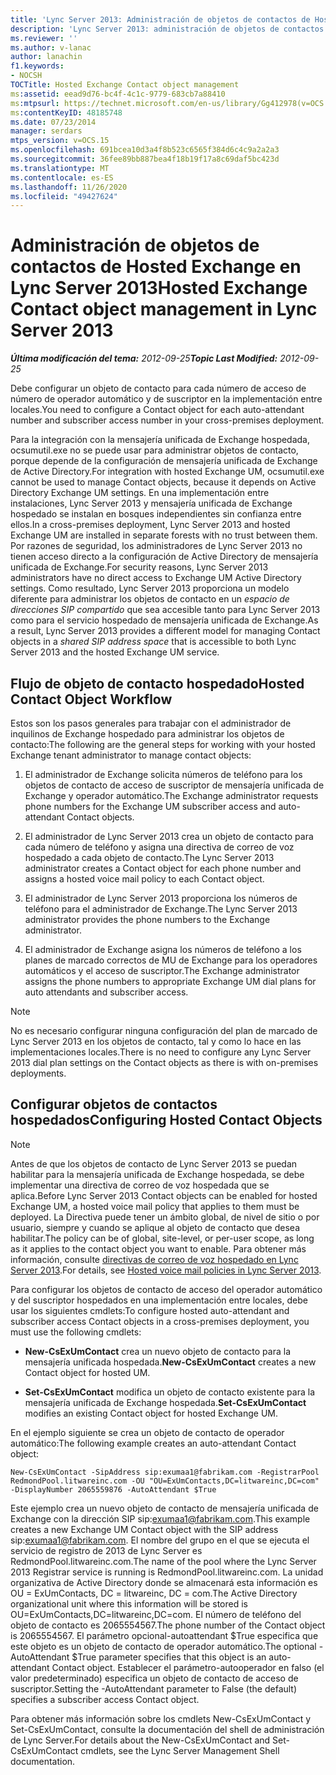 ```yaml
---
title: 'Lync Server 2013: Administración de objetos de contactos de Hosted Exchange'
description: 'Lync Server 2013: administración de objetos de contactos hospedada de Exchange.'
ms.reviewer: ''
ms.author: v-lanac
author: lanachin
f1.keywords:
- NOCSH
TOCTitle: Hosted Exchange Contact object management
ms:assetid: eead9d76-bc4f-4c1c-9779-683cb7a88410
ms:mtpsurl: https://technet.microsoft.com/en-us/library/Gg412978(v=OCS.15)
ms:contentKeyID: 48185748
ms.date: 07/23/2014
manager: serdars
mtps_version: v=OCS.15
ms.openlocfilehash: 691bcea10d3a4f8b523c6565f384d6c4c9a2a2a3
ms.sourcegitcommit: 36fee89bb887bea4f18b19f17a8c69daf5bc423d
ms.translationtype: MT
ms.contentlocale: es-ES
ms.lasthandoff: 11/26/2020
ms.locfileid: "49427624"
---
```

# <a name="hosted-exchange-contact-object-management-in-lync-server-2013"></a><span data-ttu-id="7e7be-103">Administración de objetos de contactos de Hosted Exchange en Lync Server 2013</span><span class="sxs-lookup"><span data-stu-id="7e7be-103">Hosted Exchange Contact object management in Lync Server 2013</span></span>

<div data-xmlns="http://www.w3.org/1999/xhtml">

<div class="topic" data-xmlns="http://www.w3.org/1999/xhtml" data-msxsl="urn:schemas-microsoft-com:xslt" data-cs="https://msdn.microsoft.com/">

<div data-asp="https://msdn2.microsoft.com/asp">



</div>

<div id="mainSection">

<div id="mainBody"><span data-ttu-id="7e7be-104">

<span> </span></span><span class="sxs-lookup"><span data-stu-id="7e7be-104">

<span> </span></span></span>

<span data-ttu-id="7e7be-105">_**Última modificación del tema:** 2012-09-25_</span><span class="sxs-lookup"><span data-stu-id="7e7be-105">_**Topic Last Modified:** 2012-09-25_</span></span>

<span data-ttu-id="7e7be-106">Debe configurar un objeto de contacto para cada número de acceso de número de operador automático y de suscriptor en la implementación entre locales.</span><span class="sxs-lookup"><span data-stu-id="7e7be-106">You need to configure a Contact object for each auto-attendant number and subscriber access number in your cross-premises deployment.</span></span>

<span data-ttu-id="7e7be-107">Para la integración con la mensajería unificada de Exchange hospedada, ocsumutil.exe no se puede usar para administrar objetos de contacto, porque depende de la configuración de mensajería unificada de Exchange de Active Directory.</span><span class="sxs-lookup"><span data-stu-id="7e7be-107">For integration with hosted Exchange UM, ocsumutil.exe cannot be used to manage Contact objects, because it depends on Active Directory Exchange UM settings.</span></span> <span data-ttu-id="7e7be-108">En una implementación entre instalaciones, Lync Server 2013 y mensajería unificada de Exchange hospedado se instalan en bosques independientes sin confianza entre ellos.</span><span class="sxs-lookup"><span data-stu-id="7e7be-108">In a cross-premises deployment, Lync Server 2013 and hosted Exchange UM are installed in separate forests with no trust between them.</span></span> <span data-ttu-id="7e7be-109">Por razones de seguridad, los administradores de Lync Server 2013 no tienen acceso directo a la configuración de Active Directory de mensajería unificada de Exchange.</span><span class="sxs-lookup"><span data-stu-id="7e7be-109">For security reasons, Lync Server 2013 administrators have no direct access to Exchange UM Active Directory settings.</span></span> <span data-ttu-id="7e7be-110">Como resultado, Lync Server 2013 proporciona un modelo diferente para administrar los objetos de contacto en un *espacio de direcciones SIP compartido* que sea accesible tanto para Lync Server 2013 como para el servicio hospedado de mensajería unificada de Exchange.</span><span class="sxs-lookup"><span data-stu-id="7e7be-110">As a result, Lync Server 2013 provides a different model for managing Contact objects in a *shared SIP address space* that is accessible to both Lync Server 2013 and the hosted Exchange UM service.</span></span>

<div>

## <a name="hosted-contact-object-workflow"></a><span data-ttu-id="7e7be-111">Flujo de objeto de contacto hospedado</span><span class="sxs-lookup"><span data-stu-id="7e7be-111">Hosted Contact Object Workflow</span></span>

<span data-ttu-id="7e7be-112">Estos son los pasos generales para trabajar con el administrador de inquilinos de Exchange hospedado para administrar los objetos de contacto:</span><span class="sxs-lookup"><span data-stu-id="7e7be-112">The following are the general steps for working with your hosted Exchange tenant administrator to manage contact objects:</span></span>

1.  <span data-ttu-id="7e7be-113">El administrador de Exchange solicita números de teléfono para los objetos de contacto de acceso de suscriptor de mensajería unificada de Exchange y operador automático.</span><span class="sxs-lookup"><span data-stu-id="7e7be-113">The Exchange administrator requests phone numbers for the Exchange UM subscriber access and auto-attendant Contact objects.</span></span>

2.  <span data-ttu-id="7e7be-114">El administrador de Lync Server 2013 crea un objeto de contacto para cada número de teléfono y asigna una directiva de correo de voz hospedado a cada objeto de contacto.</span><span class="sxs-lookup"><span data-stu-id="7e7be-114">The Lync Server 2013 administrator creates a Contact object for each phone number and assigns a hosted voice mail policy to each Contact object.</span></span>

3.  <span data-ttu-id="7e7be-115">El administrador de Lync Server 2013 proporciona los números de teléfono para el administrador de Exchange.</span><span class="sxs-lookup"><span data-stu-id="7e7be-115">The Lync Server 2013 administrator provides the phone numbers to the Exchange administrator.</span></span>

4.  <span data-ttu-id="7e7be-116">El administrador de Exchange asigna los números de teléfono a los planes de marcado correctos de MU de Exchange para los operadores automáticos y el acceso de suscriptor.</span><span class="sxs-lookup"><span data-stu-id="7e7be-116">The Exchange administrator assigns the phone numbers to appropriate Exchange UM dial plans for auto attendants and subscriber access.</span></span>

<div>


> [!NOTE]  
> <span data-ttu-id="7e7be-117">No es necesario configurar ninguna configuración del plan de marcado de Lync Server 2013 en los objetos de contacto, tal y como lo hace en las implementaciones locales.</span><span class="sxs-lookup"><span data-stu-id="7e7be-117">There is no need to configure any Lync Server 2013 dial plan settings on the Contact objects as there is with on-premises deployments.</span></span>



</div>

</div>

<div>

## <a name="configuring-hosted-contact-objects"></a><span data-ttu-id="7e7be-118">Configurar objetos de contactos hospedados</span><span class="sxs-lookup"><span data-stu-id="7e7be-118">Configuring Hosted Contact Objects</span></span>

<div>


> [!NOTE]  
> <span data-ttu-id="7e7be-119">Antes de que los objetos de contacto de Lync Server 2013 se puedan habilitar para la mensajería unificada de Exchange hospedada, se debe implementar una directiva de correo de voz hospedada que se aplica.</span><span class="sxs-lookup"><span data-stu-id="7e7be-119">Before Lync Server 2013 Contact objects can be enabled for hosted Exchange UM, a hosted voice mail policy that applies to them must be deployed.</span></span> <span data-ttu-id="7e7be-120">La Directiva puede tener un ámbito global, de nivel de sitio o por usuario, siempre y cuando se aplique al objeto de contacto que desea habilitar.</span><span class="sxs-lookup"><span data-stu-id="7e7be-120">The policy can be of global, site-level, or per-user scope, as long as it applies to the contact object you want to enable.</span></span> <span data-ttu-id="7e7be-121">Para obtener más información, consulte <A href="lync-server-2013-hosted-voice-mail-policies.md">directivas de correo de voz hospedado en Lync Server 2013</A>.</span><span class="sxs-lookup"><span data-stu-id="7e7be-121">For details, see <A href="lync-server-2013-hosted-voice-mail-policies.md">Hosted voice mail policies in Lync Server 2013</A>.</span></span>



</div>

<span data-ttu-id="7e7be-122">Para configurar los objetos de contacto de acceso del operador automático y del suscriptor hospedados en una implementación entre locales, debe usar los siguientes cmdlets:</span><span class="sxs-lookup"><span data-stu-id="7e7be-122">To configure hosted auto-attendant and subscriber access Contact objects in a cross-premises deployment, you must use the following cmdlets:</span></span>

  - <span data-ttu-id="7e7be-123">**New-CsExUmContact** crea un nuevo objeto de contacto para la mensajería unificada hospedada.</span><span class="sxs-lookup"><span data-stu-id="7e7be-123">**New-CsExUmContact** creates a new Contact object for hosted UM.</span></span>

  - <span data-ttu-id="7e7be-124">**Set-CsExUmContact** modifica un objeto de contacto existente para la mensajería unificada de Exchange hospedada.</span><span class="sxs-lookup"><span data-stu-id="7e7be-124">**Set-CsExUmContact** modifies an existing Contact object for hosted Exchange UM.</span></span>

<span data-ttu-id="7e7be-125">En el ejemplo siguiente se crea un objeto de contacto de operador automático:</span><span class="sxs-lookup"><span data-stu-id="7e7be-125">The following example creates an auto-attendant Contact object:</span></span>

    New-CsExUmContact -SipAddress sip:exumaa1@fabrikam.com -RegistrarPool RedmondPool.litwareinc.com -OU "OU=ExUmContacts,DC=litwareinc,DC=com" -DisplayNumber 2065559876 -AutoAttendant $True

<span data-ttu-id="7e7be-126">Este ejemplo crea un nuevo objeto de contacto de mensajería unificada de Exchange con la dirección SIP sip:exumaa1@fabrikam.com.</span><span class="sxs-lookup"><span data-stu-id="7e7be-126">This example creates a new Exchange UM Contact object with the SIP address sip:exumaa1@fabrikam.com.</span></span> <span data-ttu-id="7e7be-127">El nombre del grupo en el que se ejecuta el servicio de registro de 2013 de Lync Server es RedmondPool.litwareinc.com.</span><span class="sxs-lookup"><span data-stu-id="7e7be-127">The name of the pool where the Lync Server 2013 Registrar service is running is RedmondPool.litwareinc.com.</span></span> <span data-ttu-id="7e7be-128">La unidad organizativa de Active Directory donde se almacenará esta información es OU = ExUmContacts, DC = litwareinc, DC = com.</span><span class="sxs-lookup"><span data-stu-id="7e7be-128">The Active Directory organizational unit where this information will be stored is OU=ExUmContacts,DC=litwareinc,DC=com.</span></span> <span data-ttu-id="7e7be-129">El número de teléfono del objeto de contacto es 2065554567.</span><span class="sxs-lookup"><span data-stu-id="7e7be-129">The phone number of the Contact object is 2065554567.</span></span> <span data-ttu-id="7e7be-130">El parámetro opcional-autoattendant $True especifica que este objeto es un objeto de contacto de operador automático.</span><span class="sxs-lookup"><span data-stu-id="7e7be-130">The optional -AutoAttendant $True parameter specifies that this object is an auto-attendant Contact object.</span></span> <span data-ttu-id="7e7be-131">Establecer el parámetro-autooperador en falso (el valor predeterminado) especifica un objeto de contacto de acceso de suscriptor.</span><span class="sxs-lookup"><span data-stu-id="7e7be-131">Setting the -AutoAttendant parameter to False (the default) specifies a subscriber access Contact object.</span></span>

<span data-ttu-id="7e7be-132">Para obtener más información sobre los cmdlets New-CsExUmContact y Set-CsExUmContact, consulte la documentación del shell de administración de Lync Server.</span><span class="sxs-lookup"><span data-stu-id="7e7be-132">For details about the New-CsExUmContact and Set-CsExUmContact cmdlets, see the Lync Server Management Shell documentation.</span></span>

<span data-ttu-id="7e7be-133"></div>

</div>

<span> </span>

</div>

</div>

</span><span class="sxs-lookup"><span data-stu-id="7e7be-133"></div>

</div>

<span> </span>

</div>

</div>

</span></span></div>

